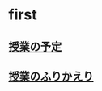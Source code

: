 # first

## <a href="yotei.md" target="_blank">授業の予定</a>

## <a href="furikaeri.md" target="_blank">授業のふりかえり
</a>
